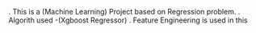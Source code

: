 . This is a (Machine Learning) Project based on Regression problem.
. Algorith used -(Xgboost Regressor)
. Feature Engineering is used in this
